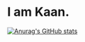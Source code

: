 # I am Kaan.
[![Anurag's GitHub stats](https://github-readme-stats.vercel.app/api?username=Kaanx0&show_icons=true)](https://github.com/Kaanx0/github-readme-stats&show_icons=true)
